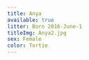 ```yaml
---
title: Anya
available: true
litter: Born 2016-June-1
titleImg: Anya2.jpg
sex: Female
color: Tortie
---
```

